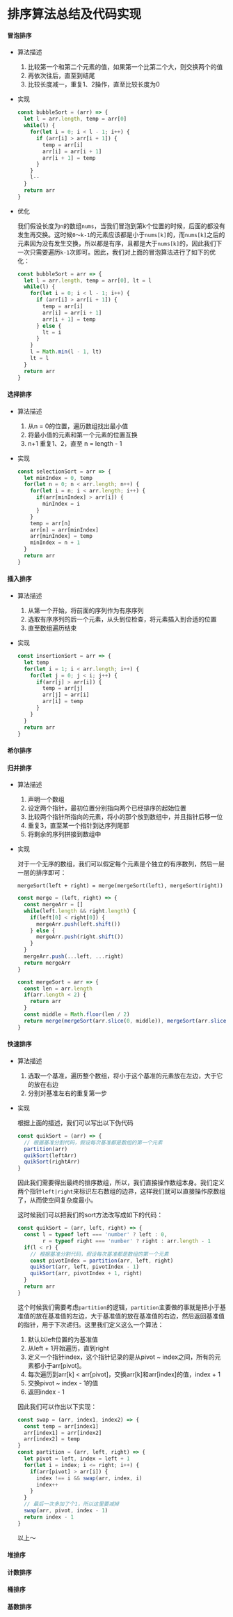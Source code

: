 # 排序算法总结及代码实现

#### 冒泡排序

+ 算法描述

  1. 比较第一个和第二个元素的值，如果第一个比第二个大，则交换两个的值
  2. 再依次往后，直至到结尾
  3. 比较长度减一，重复1、2操作，直至比较长度为0

+ 实现

  ```javascript
  const bubbleSort = (arr) => {
    let l = arr.length, temp = arr[0]
    while(l) {
      for(let i = 0; i < l - 1; i++) {
        if (arr[i] > arr[i + 1]) {
          temp = arr[i]
          arr[i] = arr[i + 1]
          arr[i + 1] = temp
        }
      }
      l--
    }
    return arr
  }
  ```

+ 优化

  我们假设长度为`n`的数组`nums`，当我们冒泡到第k个位置的时候，后面的都没有发生再交换。这时候`0～k-1`的元素应该都是小于`nums[k]`的，而`nums[k]`之后的元素因为没有发生交换，所以都是有序，且都是大于`nums[k]`的，因此我们下一次只需要遍历`k-1`次即可。因此，我们对上面的冒泡算法进行了如下的优化：

  ```javascript
  const bubbleSort = arr => {
    let l = arr.length, temp = arr[0], lt = l
    while(l) {
      for(let i = 0; i < l - 1; i++) {
        if (arr[i] > arr[i + 1]) {
          temp = arr[i]
          arr[i] = arr[i + 1]
          arr[i + 1] = temp
        } else {
          lt = i
        }
      }
      l = Math.min(l - 1, lt)
      lt = l
    }
    return arr
  }
  ```

  

#### 选择排序

+ 算法描述

  1. 从n = 0的位置，遍历数组找出最小值
  2. 将最小值的元素和第一个元素的位置互换
  3. n+1 重复1、2，直至 n = length - 1

+ 实现

  ```javascript
  const selectionSort = arr => {
    let minIndex = 0, temp
    for(let n = 0; n < arr.length; n++) {
      for(let i = n; i < arr.length; i++) {
        if(arr[minIndex] > arr[i]) {
          minIndex = i
        }
      }
      temp = arr[n]
      arr[n] = arr[minIndex]
      arr[minIndex] = temp
      minIndex = n + 1
    }
    return arr
  }
  ```



#### 插入排序

+ 算法描述

  1. 从第一个开始，将前面的序列作为有序序列
  2. 选取有序序列的后一个元素，从头到位检查，将元素插入到合适的位置
  3. 直至数组遍历结束

+ 实现

  ```javascript
  const insertionSort = arr => {
    let temp
    for(let i = 1; i < arr.length; i++) {
      for(let j = 0; j < i; j++) {
        if(arr[j] > arr[i]) {
          temp = arr[j]
          arr[j] = arr[i]
          arr[i] = temp
        }
      }
    }
    return arr
  }
  ```

#### 希尔排序



#### 归并排序

+ 算法描述

  1. 声明一个数组
  2. 设定两个指针，最初位置分别指向两个已经排序的起始位置
  3. 比较两个指针所指向的元素，将小的那个放到数组中，并且指针后移一位
  4. 重复3，直至某一个指针到达序列尾部
  5. 将剩余的序列拼接到数组中

+ 实现

  对于一个无序的数组，我们可以假定每个元素是个独立的有序数列，然后一层一层的排序即可：

  `mergeSort(left + right) = merge(mergeSort(left), mergeSort(right))`

  ```javascript
  const merge = (left, right) => {
    const mergeArr = []
    while(left.length && right.length) {
      if(left[0] < right[0]) {
        mergeArr.push(left.shift())
      } else {
        mergeArr.push(right.shift())
      }
    }
    mergeArr.push(...left, ...right)
    return mergeArr
  }
  
  const mergeSort = arr => {
    const len = arr.length
    if(arr.length < 2) {
      return arr
    }
    const middle = Math.floor(len / 2)
    return merge(mergeSort(arr.slice(0, middle)), mergeSort(arr.slice(middle)))
  }
  ```



#### 快速排序

+ 算法描述

  1. 选取一个基准，遍历整个数组，将小于这个基准的元素放在左边，大于它的放在右边
  2. 分别对基准左右的重复第一步

+ 实现

  根据上面的描述，我们可以写出以下伪代码

  ```javascript
  const quikSort = (arr) => {
    // 根据基准分割代码，假设每次基准都是数组的第一个元素
    partition(arr)
    quikSort(leftArr)
    quikSort(rightArr)
  }
  ```

  因此我们需要得出最终的排序数组，所以，我们直接操作数组本身。我们定义两个指针`left|right`来标识左右数组的边界，这样我们就可以直接操作原数组了，从而使空间复杂度最小。

  这时候我们可以把我们的sort方法改写成如下的代码：

  ```javascript
  const quikSort = (arr, left, right) => {
    const l = typeof left === 'number' ? left : 0,
          r = typeof right === 'number' ? right : arr.length - 1
    if(l < r) {
      // 根据基准分割代码，假设每次基准都是数组的第一个元素
      const pivotIndex = partition(arr, left, right)
      quikSort(arr, left, pivotIndex - 1)
      quikSort(arr, pivotIndex + 1, right)
    }
    return arr
  }
  ```

  这个时候我们需要考虑`partition`的逻辑，`partition`主要做的事就是把小于基准值的放在基准值的左边，大于基准值的放在基准值的右边，然后返回基准值的指针，用于下次递归。这里我们定义这么一个算法：

  1. 默认以left位置的为基准值
  2. 从left + 1开始遍历，直到right
  3. 定义一个指针index，这个指针记录的是从pivot ~ index之间，所有的元素都小于arr[pivot]。
  4. 每次遍历到arr[k] < arr[pivot]，交换arr[k]和arr[index]的值，index + 1
  5. 交换pivot ~ index - 1的值
  6. 返回index - 1

  因此我们可以作出以下实现：

  ```javascript
  const swap = (arr, index1, index2) => {
    const temp = arr[index1]
    arr[index1] = arr[index2]
    arr[index2] = temp
  }
  const partition = (arr, left, right) => {
    let pivot = left, index = left + 1
    for(let i = index; i <= right; i++) {
      if(arr[pivot] > arr[i]) {
        index !== i && swap(arr, index, i)
        index++
      }
    }
    // 最后一次多加了个1，所以这里要减掉
    swap(arr, pivot, index - 1)
    return index - 1
  }
  ```

  以上～

#### 堆排序



#### 计数排序

#### 桶排序

#### 基数排序



